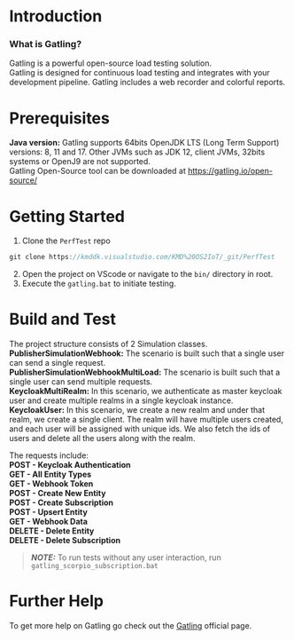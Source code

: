 # Introduction
### **What is Gatling?**
Gatling is a powerful open-source load testing solution.<br/>
Gatling is designed for continuous load testing and integrates with your development pipeline. Gatling includes a web recorder and colorful reports.

# Prerequisites
**Java version:** Gatling supports 64bits OpenJDK LTS (Long Term Support) versions: 8, 11 and 17. Other JVMs such as JDK 12, client JVMs, 32bits systems or OpenJ9 are not supported.<br/>
Gatling Open-Source tool can be downloaded at https://gatling.io/open-source/

# Getting Started
1. Clone the `PerfTest` repo
```js
git clone https://kmddk.visualstudio.com/KMD%20OS2IoT/_git/PerfTest
```
2. Open the project on VScode or navigate to the `bin/` directory in root.
3. Execute the `gatling.bat` to initiate testing.

# Build and Test
The project structure consists of 2 Simulation classes.<br/>
**PublisherSimulationWebhook:** The scenario is built such that a single user can send a single request.<br/>
**PublisherSimulationWebhookMultiLoad:** The scenario is built such that a single user can send multiple requests.<br/>
**KeycloakMultiRealm:** In this scenario, we authenticate as master keycloak user and create multiple realms in a single keycloak instance.<br/>
**KeycloakUser:** In this scenario, we create a new realm and under that realm, we create a single client. The realm will have multiple users created, and each user will be assigned with unique ids. We also fetch the ids of users and delete all the users along with the realm.<br/>

The requests include:<br/>
**POST - Keycloak Authentication**<br/>
**GET - All Entity Types**<br/>
**GET - Webhook Token**<br/>
**POST - Create New Entity**<br/>
**POST - Create Subscription**<br/>
**POST - Upsert Entity**<br/>
**GET - Webhook Data**<br/>
**DELETE - Delete Entity**<br/>
**DELETE - Delete Subscription**<br/>

> **_NOTE:_** To run tests without any user interaction, run `gatling_scorpio_subscription.bat`

# Further Help
To get more help on Gatling go check out the [Gatling](https://gatling.io/) official page.
